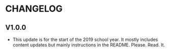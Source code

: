 # CHANGELOG

## V1.0.0
- This update is for the start of the 2019 school year. It mostly includes content updates but mainly instructions in the README. Please. Read. It.